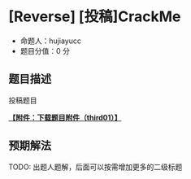 # [Reverse] [投稿]CrackMe

- 命题人：hujiayucc
- 题目分值：0 分

## 题目描述

<p>投稿题目</p>

**[【附件：下载题目附件（third01）】](attachment/third01)**

## 预期解法

TODO: 出题人题解，后面可以按需增加更多的二级标题